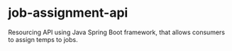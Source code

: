 # job-assignment-api
Resourcing API using Java Spring Boot framework, that allows consumers to assign temps to jobs.

